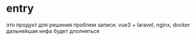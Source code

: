 # entry
это продукт для решения проблем записи.
vue3 + laravel, nginx, docker
дальнейшая инфа будет дполняться

